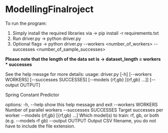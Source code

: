 # ModellingFinalroject

To run the program:

1. Simply install the required libraries via -> pip install -r requirements.txt
2. Run driver.py -> python driver.py
3. Optional flags -> python driver.py --workers <number_of_workers> --successes <number_of_sample_successes>

**Please note that the length of the data set is -> dataset_length = workers \* successes**

See the help messge for more details:
usage: driver.py [-h] [--workers WORKERS] [--successes SUCCESSES] [--models {rf,gb} [{rf,gb} ...]] [--output OUTPUT]

Spring Constant Predictor

options:
-h, --help show this help message and exit
--workers WORKERS Number of parallel workers
--successes SUCCESSES
Target successes per worker
--models {rf,gb} [{rf,gb} ...]
Which model(s) to train: rf, gb, or both (e.g. --models rf gb)
--output OUTPUT Output CSV filename, you do not have to include the file extension.
